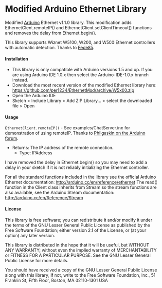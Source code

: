 Modified Arduino Ethernet Library
==========

Modified [Arduino](http://arduino.cc) Ethernet v1.1.0 library. This modification adds EthernetClent.remoteIP() and EthernetClient.setClientTimeout() functions and removes the delay from Ethernet.begin().

This library supports Wiznet W5100, W200, and W500 Ethernet controllers with automatic detection. Thanks to [Fede85](https://github.com/Fede85).


<a id="installation"></a>
#### Installation
- This library is only compatible with Arduino versions 1.5 and up. If you are using Arduino IDE 1.0.x then select the Arduino-IDE-1.0.x branch instead.
- Download the most recent version of the modified Ethernet library here: https://github.com/per1234/EthernetMod/archive/W5x00.zip
- Open the Arduino IDE
- Sketch > Include Library > Add ZIP Library... > select the downloaded file > Open

<a id="usage"></a>
#### Usage
`EthernetClient.remoteIP()` - See examples/ChatServer.ino for demonstration of using remoteIP. Thanks to [Philgaskin on the Arduino forum](http://forum.arduino.cc/index.php?topic=82416.0).
- Returns: The IP address of the remote connection.
  - Type: IPAddress

I have removed the delay in Ethernet.begin() so you may need to add a delay in your sketch if it is not reliably initializing the Ethernet controller.

For all the standard functions included in the library see the official Arduino Ethernet documentation: http://arduino.cc/en/reference/ethernet
The read() function in the Client class inherits from Stream so the stream functions are also available, see the Arduino Stream documentation: http://arduino.cc/en/Reference/Stream


#### License
This library is free software; you can redistribute it and/or
modify it under the terms of the GNU Lesser General Public
License as published by the Free Software Foundation; either
version 2.1 of the License, or (at your option) any later version.

This library is distributed in the hope that it will be useful,
but WITHOUT ANY WARRANTY; without even the implied warranty of
MERCHANTABILITY or FITNESS FOR A PARTICULAR PURPOSE. See the GNU
Lesser General Public License for more details.

You should have received a copy of the GNU Lesser General Public
License along with this library; if not, write to the Free Software
Foundation, Inc., 51 Franklin St, Fifth Floor, Boston, MA 02110-1301 USA

